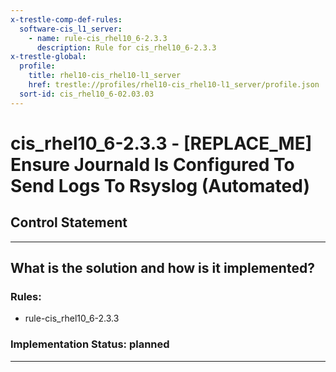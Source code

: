 ```yaml
---
x-trestle-comp-def-rules:
  software-cis_l1_server:
    - name: rule-cis_rhel10_6-2.3.3
      description: Rule for cis_rhel10_6-2.3.3
x-trestle-global:
  profile:
    title: rhel10-cis_rhel10-l1_server
    href: trestle://profiles/rhel10-cis_rhel10-l1_server/profile.json
  sort-id: cis_rhel10_6-02.03.03
---
```


# cis_rhel10_6-2.3.3 - \[REPLACE_ME\] Ensure Journald Is Configured To Send Logs To Rsyslog (Automated)

## Control Statement

______________________________________________________________________

## What is the solution and how is it implemented?

<!-- For implementation status enter one of: implemented, partial, planned, alternative, not-applicable -->

<!-- Note that the list of rules under ### Rules: is read-only and changes will not be captured after assembly to JSON -->

<!-- Add control implementation description here for control: cis_rhel10_6-2.3.3 -->

### Rules:

  - rule-cis_rhel10_6-2.3.3

### Implementation Status: planned

______________________________________________________________________
